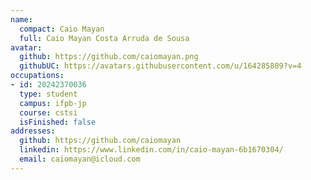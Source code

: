```yaml
---
name:
  compact: Caio Mayan
  full: Caio Mayan Costa Arruda de Sousa
avatar:
  github: https://github.com/caiomayan.png
  githubUC: https://avatars.githubusercontent.com/u/164285889?v=4
occupations:
- id: 20242370036
  type: student
  campus: ifpb-jp
  course: cstsi
  isFinished: false
addresses:
  github: https://github.com/caiomayan
  linkedin: https://www.linkedin.com/in/caio-mayan-6b1670304/
  email: caiomayan@icloud.com
---
```

